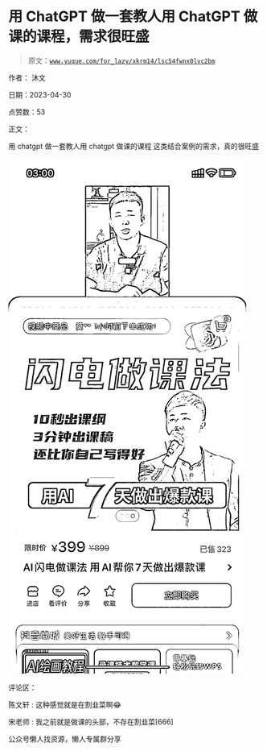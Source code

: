 # 用 ChatGPT 做一套教人用 ChatGPT 做课的课程，需求很旺盛

> 原文：[`www.yuque.com/for_lazy/xkrm14/lsc54fwnx0lvc2bm`](https://www.yuque.com/for_lazy/xkrm14/lsc54fwnx0lvc2bm)

作者： 沐文

日期：2023-04-30

点赞数：53

正文：

用 chatgpt 做一套教人用 chatgpt 做课的课程 这类结合案例的需求，真的很旺盛

![](img/bdf503e83967ac71cdcd3ba0e5ae2363.png)  

评论区：

陈文轩 : 这种感觉就是在割韭菜啊😂

宋老师 : 我之前就是做课的头部，不存在割韭菜[666]

公众号懒人找资源，懒人专属群分享

